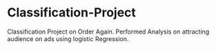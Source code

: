 # Classification-Project
Classification Project on Order Again. Performed Analysis on attracting audience on ads using logistic Regression.
